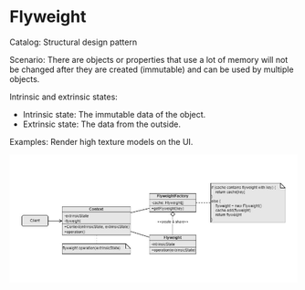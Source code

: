 Flyweight
===
Catalog: Structural design pattern

Scenario: There are objects or properties that use a lot of memory will not be changed after they are created (immutable) and can be used by multiple objects. 

Intrinsic and extrinsic states:
- Intrinsic state: The immutable data of the object.
- Extrinsic state: The data from the outside.

Examples: Render high texture models on the UI.

![UML](UML.jpg)
